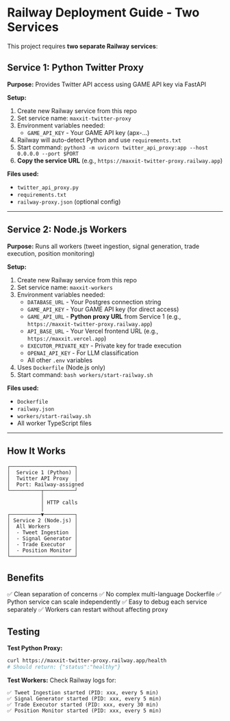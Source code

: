 # Railway Deployment Guide - Two Services

This project requires **two separate Railway services**:

## Service 1: Python Twitter Proxy

**Purpose:** Provides Twitter API access using GAME API key via FastAPI

**Setup:**
1. Create new Railway service from this repo
2. Set service name: `maxxit-twitter-proxy`
3. Environment variables needed:
   - `GAME_API_KEY` - Your GAME API key (apx-...)
4. Railway will auto-detect Python and use `requirements.txt`
5. Start command: `python3 -m uvicorn twitter_api_proxy:app --host 0.0.0.0 --port $PORT`
6. **Copy the service URL** (e.g., `https://maxxit-twitter-proxy.railway.app`)

**Files used:**
- `twitter_api_proxy.py`
- `requirements.txt`
- `railway-proxy.json` (optional config)

---

## Service 2: Node.js Workers

**Purpose:** Runs all workers (tweet ingestion, signal generation, trade execution, position monitoring)

**Setup:**
1. Create new Railway service from this repo
2. Set service name: `maxxit-workers`
3. Environment variables needed:
   - `DATABASE_URL` - Your Postgres connection string
   - `GAME_API_KEY` - Your GAME API key (for direct access)
   - `GAME_API_URL` - **Python proxy URL** from Service 1 (e.g., `https://maxxit-twitter-proxy.railway.app`)
   - `API_BASE_URL` - Your Vercel frontend URL (e.g., `https://maxxit.vercel.app`)
   - `EXECUTOR_PRIVATE_KEY` - Private key for trade execution
   - `OPENAI_API_KEY` - For LLM classification
   - All other `.env` variables
4. Uses `Dockerfile` (Node.js only)
5. Start command: `bash workers/start-railway.sh`

**Files used:**
- `Dockerfile`
- `railway.json`
- `workers/start-railway.sh`
- All worker TypeScript files

---

## How It Works

```
┌─────────────────────┐
│  Service 1 (Python) │
│  Twitter API Proxy  │
│  Port: Railway-assigned
└──────────┬──────────┘
           │
           │ HTTP calls
           │
┌──────────▼──────────┐
│ Service 2 (Node.js) │
│  All Workers        │
│  - Tweet Ingestion  │
│  - Signal Generator │
│  - Trade Executor   │
│  - Position Monitor │
└─────────────────────┘
```

## Benefits

✅ Clean separation of concerns
✅ No complex multi-language Dockerfile
✅ Python service can scale independently
✅ Easy to debug each service separately
✅ Workers can restart without affecting proxy

## Testing

**Test Python Proxy:**
```bash
curl https://maxxit-twitter-proxy.railway.app/health
# Should return: {"status":"healthy"}
```

**Test Workers:**
Check Railway logs for:
```
✅ Tweet Ingestion started (PID: xxx, every 5 min)
✅ Signal Generator started (PID: xxx, every 5 min)
✅ Trade Executor started (PID: xxx, every 30 min)
✅ Position Monitor started (PID: xxx, every 5 min)
```

